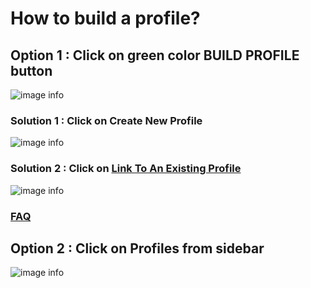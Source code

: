 # How to build a profile?

## Option 1 : Click on green color BUILD PROFILE button

![image info](../static/img/profiles/step1.png)

### Solution 1 : Click on Create New Profile

![image info](../static/img/profiles/step2.png)

### Solution 2 : Click on [Link To An Existing Profile]()

![image info](../static/img/profiles/step3.png)
### [FAQ](/faqs/Chat/q5)

## Option 2 : Click on Profiles from sidebar

![image info](../static/img/profiles/step32.png)
